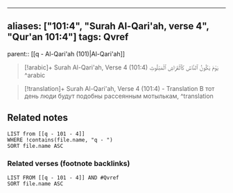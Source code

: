 
---
aliases: ["101:4", "Surah Al-Qari'ah, verse 4", "Qur'an 101:4"]
tags: Qvref
---

parent:: [[q - Al-Qari'ah (101)|Al-Qari'ah]]

> [!arabic]+ Surah Al-Qari'ah, Verse 4 (101:4)
> <span class="quran-arabic">يَوْمَ يَكُونُ ٱلنَّاسُ كَٱلْفَرَاشِ ٱلْمَبْثُوثِ</span>
^arabic

> [!translation]+ Surah Al-Qari'ah, Verse 4 (101:4) - Translation
> В тот день люди будут подобны рассеянным мотылькам,
^translation



## Related notes
```dataview
LIST from [[q - 101 - 4]]
WHERE !contains(file.name, "q - ")
SORT file.name ASC
```

### Related verses (footnote backlinks)
```dataview
LIST FROM [[q - 101 - 4]] AND #Qvref
SORT file.name ASC
```

